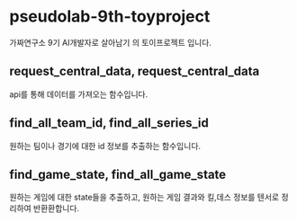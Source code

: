 # pseudolab-9th-toyproject
가짜연구소 9기 AI개발자로 살아남기 의 토이프로젝트 입니다.

## request_central_data, request_central_data
api를 통해 데이터를 가져오는 함수입니다.

## find_all_team_id, find_all_series_id
원하는 팀이나 경기에 대한 id 정보를 추출하는 함수입니다.

## find_game_state, find_all_game_state
원하는 게임에 대한 state들을 추출하고, 원하는 게임 결과와 킬,데스 정보를 텐서로 정리하여 반환환합니다.